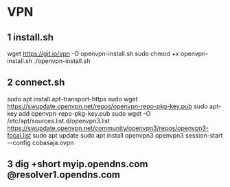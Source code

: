 # VPN

## 1 install.sh
wget https://git.io/vpn -O openvpn-install.sh
sudo chmod +x openvpn-install.sh
./openvpn-install.sh
## 2 connect.sh
sudo apt install apt-transport-https
sudo wget https://swupdate.openvpn.net/repos/openvpn-repo-pkg-key.pub
sudo apt-key add openvpn-repo-pkg-key.pub
sudo wget -O /etc/apt/sources.list.d/openvpn3.list https://swupdate.openvpn.net/community/openvpn3/repos/openvpn3-focal.list
sudo apt update
sudo apt install openvpn3
openvpn3 session-start --config cobasaja.ovpn
## 3 dig +short myip.opendns.com @resolver1.opendns.com
